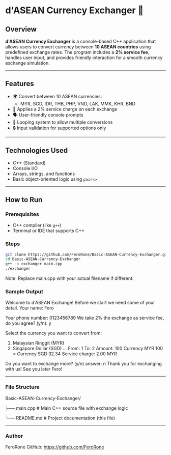 # d'ASEAN Currency Exchanger 💱

## Overview
**d'ASEAN Currency Exchanger** is a console-based C++ application that allows users to convert currency between **10 ASEAN countries** using predefined exchange rates. The program includes a **2% service fee**, handles user input, and provides friendly interaction for a smooth currency exchange simulation.

---

## Features
- 🌍 Convert between 10 ASEAN currencies:
  - MYR, SGD, IDR, THB, PHP, VND, LAK, MMK, KHR, BND
- 🧾 Applies a 2% service charge on each exchange
- 🗣 User-friendly console prompts
- 🔁 Looping system to allow multiple conversions
- 🔒 Input validation for supported options only

---

## Technologies Used
- C++ (Standard)
- Console I/O
- Arrays, strings, and functions
- Basic object-oriented logic using `pair<>`

---

## How to Run

### Prerequisites
- C++ compiler (like `g++`)
- Terminal or IDE that supports C++

### Steps

```bash
git clone https://github.com/FeroRone/Basic-ASEAN-Currency-Exchanger.git
cd Basic-ASEAN-Currency-Exchanger
g++ -o exchanger main.cpp
./exchanger
```
Note: Replace main.cpp with your actual filename if different.

### Sample Output
Welcome to d'ASEAN Exchange!
Before we start we need some of your detail.
Your name: Fero

Your phone number: 0123456789
We take 2% the exchange as service fee,
do you agree? (y/n): y

Select the currency you want to convert from:
1. Malaysian Ringgit (MYR)
2. Singapore Dollar (SGD)
...
From: 1
To: 2
Amount: 100
Currency MYR 100 = Currency SGD 32.34
Service charge: 2.00 MYR

Do you want to exchange more? (y/n)
answer: n
Thank you for exchanging with us!
See you later Fero!

---
### File Structure
Basic-ASEAN-Currency-Exchanger/

├── main.cpp      # Main C++ source file with exchange logic

└── README.md     # Project documentation (this file)

---
### Author
FeroRone
GitHub: https://github.com/FeroRone
